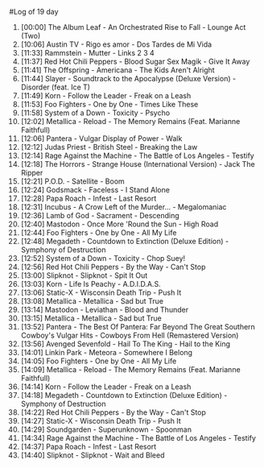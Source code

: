 #Log of 19 day

1. [00:00] The Album Leaf - An Orchestrated Rise to Fall - Lounge Act (Two)
1. [10:06] Austin TV - Rigo es amor - Dos Tardes de Mi Vida
1. [11:33] Rammstein - Mutter - Links 2 3 4
1. [11:37] Red Hot Chili Peppers - Blood Sugar Sex Magik - Give It Away
1. [11:41] The Offspring - Americana - The Kids Aren't Alright
1. [11:44] Slayer - Soundtrack to the Apocalypse (Deluxe Version) - Disorder (feat. Ice T)
1. [11:49] Korn - Follow the Leader - Freak on a Leash
1. [11:53] Foo Fighters - One by One - Times Like These
1. [11:58] System of a Down - Toxicity - Psycho
1. [12:02] Metallica - Reload - The Memory Remains (Feat. Marianne Faithfull)
1. [12:06] Pantera - Vulgar Display of Power - Walk
1. [12:12] Judas Priest - British Steel - Breaking the Law
1. [12:14] Rage Against the Machine - The Battle of Los Angeles - Testify
1. [12:18] The Horrors - Strange House (International Version) - Jack The Ripper
1. [12:21] P.O.D. - Satellite - Boom
1. [12:24] Godsmack - Faceless - I Stand Alone
1. [12:28] Papa Roach - Infest - Last Resort
1. [12:31] Incubus - A Crow Left of the Murder... - Megalomaniac
1. [12:36] Lamb of God - Sacrament - Descending
1. [12:40] Mastodon - Once More 'Round the Sun - High Road
1. [12:44] Foo Fighters - One by One - All My Life
1. [12:48] Megadeth - Countdown to Extinction (Deluxe Edition) - Symphony of Destruction
1. [12:52] System of a Down - Toxicity - Chop Suey!
1. [12:56] Red Hot Chili Peppers - By the Way - Can't Stop
1. [13:00] Slipknot - Slipknot - Spit It Out
1. [13:03] Korn - Life Is Peachy - A.D.I.D.A.S.
1. [13:06] Static-X - Wisconsin Death Trip - Push It
1. [13:08] Metallica - Metallica - Sad but True
1. [13:14] Mastodon - Leviathan - Blood and Thunder
1. [13:15] Metallica - Metallica - Sad but True
1. [13:52] Pantera - The Best Of Pantera: Far Beyond The Great Southern Cowboy's Vulgar Hits - Cowboys From Hell (Remastered Version)
1. [13:56] Avenged Sevenfold - Hail To The King - Hail to the King
1. [14:01] Linkin Park - Meteora - Somewhere I Belong
1. [14:05] Foo Fighters - One by One - All My Life
1. [14:09] Metallica - Reload - The Memory Remains (Feat. Marianne Faithfull)
1. [14:14] Korn - Follow the Leader - Freak on a Leash
1. [14:18] Megadeth - Countdown to Extinction (Deluxe Edition) - Symphony of Destruction
1. [14:22] Red Hot Chili Peppers - By the Way - Can't Stop
1. [14:27] Static-X - Wisconsin Death Trip - Push It
1. [14:29] Soundgarden - Superunknown - Spoonman
1. [14:34] Rage Against the Machine - The Battle of Los Angeles - Testify
1. [14:37] Papa Roach - Infest - Last Resort
1. [14:40] Slipknot - Slipknot - Wait and Bleed
